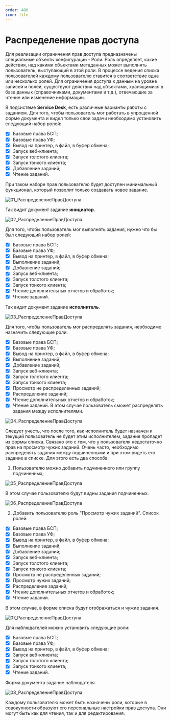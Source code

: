 ```yaml
---
order: 480
icon: file
---
```


# Распределение прав доступа

Для реализации ограничения прав доступа предназначены специальные объекты конфигурации - Роли. Роль определяет, какие действия, над какими объектами метаданных может выполнять пользователь, выступающий в этой роли. В процессе ведения списка пользователей каждому пользователю ставится в соответствие одна или несколько ролей. Для ограничения доступа к данным на уровне записей и полей, существуют действия над объектами, хранящимися в базе данных (справочниками, документами и т.д.), отвечающие за чтение или изменение информации.

В подсистеме **Service Desk**, есть различные варианты работы с заданием. Для того, чтобы пользователь мог работать в упрощенной форме документа и видел только свои задачи необходимо установить следующий набор ролей:

* [x] Базовые права БСП;
* [x] Базовые права УФ;
* [x] Вывод на принтер, в файл, в буфер обмена;
* [x] Запуск веб-клиента;
* [x] Запуск толстого клиента;
* [x] Запуск тонкого клиента;
* [x] Добавление заданий;
* [x] Чтение заданий.

При таком наборе прав пользователю будет доступен минимальный функционал, который позволит только создавать новое задание.

![01_РаспределениеПравДоступа](static/01_РаспределениеПравДоступа.png)

Так видит документ задание **инициатор**.

![02_РаспределениеПравДоступа](static/02_РаспределениеПравДоступа.png)

Для того, чтобы пользователь мог выполнять задания, нужно что бы был следующий набор ролей:

* [x] Базовые права БСП;
* [x] Базовые права УФ;
* [x] Вывод на принтер, в файл, в буфер обмена;
* [x] Выполнение заданий;
* [x] Добавление заданий;
* [x] Запуск веб-клиента;
* [x] Запуск толстого клиента;
* [x] Запуск тонкого клиента;
* [x] Чтение дополнительных отчетов и обработок;
* [x] Чтение заданий.

Так видит документ задание **исполнитель**.

![03_РаспределениеПравДоступа](static/03_РаспределениеПравДоступа.png)

Для того, чтобы пользователь мог распределять задания, необходимо назначить следующие роли:

* [x] Базовые права БСП;
* [x] Базовые права УФ;
* [x] Вывод на принтер, в файл, в буфер обмена;
* [x] Выполнение заданий;
* [x] Добавление заданий;
* [x] Запуск веб-клиента;
* [x] Запуск толстого клиента;
* [x] Запуск тонкого клиента;
* [x] Просмотр не распределенных заданий;
* [x] Распределение заданий;
* [x] Чтение дополнительных отчетов и обработок;
* [x] Чтение заданий.
В этом случае пользователь сможет распределять задания между исполнителями.

![04_РаспределениеПравДоступа](static/04_РаспределениеПравДоступа.png)

Следует учесть, что после того, как исполнитель будет назначен и текущий пользователь не будет этим исполнителем, задание пропадет из формы списка. Связано это с тем, что у пользователя недостаточно прав на просмотр чужих заданий.
Очень часто, необходимо распределять задания между подчиненными и при этом видеть его задание в списке. Для этого есть два способа:

1. Пользователю можно добавить подчиненного или группу подчиненных;


![05_РаспределениеПравДоступа](static/05_РаспределениеПравДоступа.png)

В этом случае пользователю будут видны задания подчиненных.

![06_РаспределениеПравДоступа](static/06_РаспределениеПравДоступа.png)

2. Добавить пользователю роль "Просмотр чужих заданий". Список ролей:

* [x] Базовые права БСП;
* [x] Базовые права УФ;
* [x] Вывод на принтер, в файл, в буфер обмена;
* [x] Выполнение заданий;
* [x] Добавление заданий;
* [x] Запуск веб-клиента;
* [x] Запуск толстого клиента;
* [x] Запуск тонкого клиента;
* [x] Просмотр не распределенных заданий;
* [x] Просмотр чужих заданий;
* [x] Распределение заданий;
* [x] Чтение дополнительных отчетов и обработок;
* [x] Чтение заданий.

В этом случае, в форме списка будут отображаться и чужие задания.

![07_РаспределениеПравДоступа](static/07_РаспределениеПравДоступа.png)

Для наблюдателей можно установить следующие роли:

* [x] Базовые права БСП;
* [x] Базовые права УФ;
* [x] Вывод на принтер, в файл, в буфер обмена;
* [x] Запуск веб-клиента;
* [x] Запуск толстого клиента;
* [x] Запуск тонкого клиента;
* [x] Чтение заданий.
 
Форма документа задание наблюдателя.

![08_РаспределениеПравДоступа](static/08_РаспределениеПравДоступа.png)

Каждому пользователю может быть назначены роли, которые в совокупности образуют его персональные настройки прав доступа. Они могут быть как для чтения, так и для редактирования.
